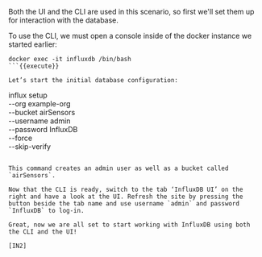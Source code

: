 Both the UI and the CLI are used in this scenario, so first we'll set them up for interaction with the database.

To use the CLI, we must open a console inside of the docker instance we started earlier:

```
docker exec -it influxdb /bin/bash
```{{execute}}

Let’s start the initial database configuration:

```
influx setup \
  --org example-org \
  --bucket airSensors \
  --username admin \
  --password InfluxDB \
  --force \
  --skip-verify 
```{{execute}}

This command creates an admin user as well as a bucket called `airSensors`.

Now that the CLI is ready, switch to the tab ‘InfluxDB UI’ on the right and have a look at the UI. Refresh the site by pressing the button beside the tab name and use username `admin` and password `InfluxDB` to log-in.

Great, now we are all set to start working with InfluxDB using both the CLI and the UI!

[IN2]